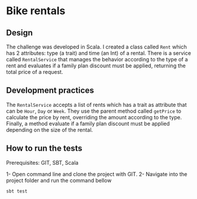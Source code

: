 # Bike rentals
## Design
The challenge was developed in Scala. I created a class called `Rent` which has 2 attributes: type (a trait) and time (an Int) of a rental. There is a service called `RentalService` that manages the behavior according to the type of a rent and evaluates if a family plan discount must be applied, returning the total price of a request.

## Development practices

The `RentalService` accepts a list of rents which has a trait as attribute that can be `Hour`, `Day` or `Week`. They use the parent method called `getPrice` to calculate the price by rent, overriding the amount according to the type. Finally, a method evaluate if a family plan discount must be applied depending on the size of the rental. 

## How to run the tests
Prerequisites: GIT, SBT, Scala

1- Open command line and clone the project with GIT.
2- Navigate into the project folder and run the command bellow

    sbt test
